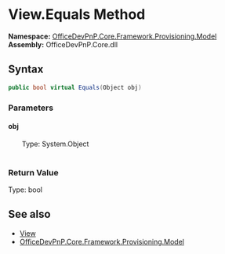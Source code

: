 # View.Equals Method  
  

**Namespace:** [OfficeDevPnP.Core.Framework.Provisioning.Model](OfficeDevPnP.Core.Framework.Provisioning.Model.md)  
**Assembly:** OfficeDevPnP.Core.dll  
## Syntax
```C#
public bool virtual Equals(Object obj)
```
### Parameters
#### obj  
&emsp;&emsp;Type: System.Object  
&emsp;&emsp;  

  

### Return Value
Type: bool  

## See also
- [View](OfficeDevPnP.Core.Framework.Provisioning.Model.View.md) 
- [OfficeDevPnP.Core.Framework.Provisioning.Model](OfficeDevPnP.Core.Framework.Provisioning.Model.md) 

